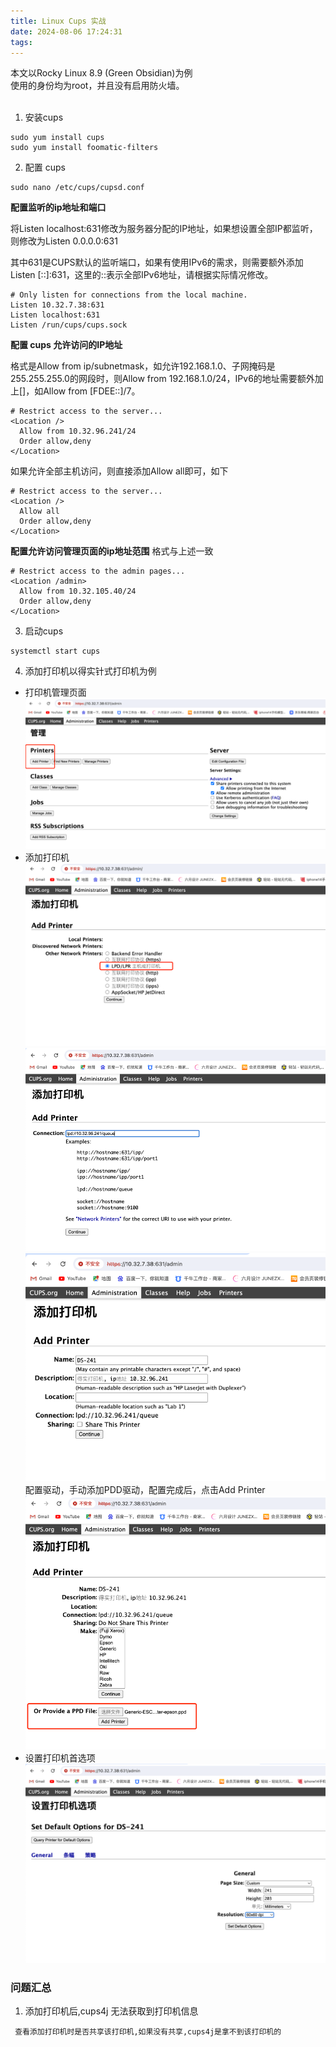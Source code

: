 ```yaml
---
title: Linux Cups 实战
date: 2024-08-06 17:24:31
tags:
---
```


本文以Rocky Linux 8.9 (Green Obsidian)为例<br>
使用的身份均为root，并且没有启用防火墙。<br>
<br>


1. 安装cups

```shell
sudo yum install cups
sudo yum install foomatic-filters
``` 

2. 配置 cups

```shell
sudo nano /etc/cups/cupsd.conf
```

**配置监听的ip地址和端口<br>**

将Listen localhost:631修改为服务器分配的IP地址，如果想设置全部IP都监听，则修改为Listen 0.0.0.0:631<br>

其中631是CUPS默认的监听端口，如果有使用IPv6的需求，则需要额外添加Listen [::]:631，这里的::表示全部IPv6地址，请根据实际情况修改。

```shell
# Only listen for connections from the local machine.
Listen 10.32.7.38:631
Listen localhost:631
Listen /run/cups/cups.sock
```

**配置 cups 允许访问的IP地址<br>**

格式是Allow from ip/subnetmask，如允许192.168.1.0、子网掩码是255.255.255.0的网段时，则Allow from 192.168.1.0/24，IPv6的地址需要额外加上[]，如Allow
from [FDEE::]/7。

```shell
# Restrict access to the server...
<Location />
  Allow from 10.32.96.241/24
  Order allow,deny
</Location>
```

如果允许全部主机访问，则直接添加Allow all即可，如下

```shell
# Restrict access to the server...
<Location />
  Allow all
  Order allow,deny
</Location>
```

**配置允许访问管理页面的ip地址范围**
格式与上述一致

```shell
# Restrict access to the admin pages...
<Location /admin>
  Allow from 10.32.105.40/24
  Order allow,deny
</Location>
```

3. 启动cups

```shell
systemctl start cups
```

4. 添加打印机以得实针式打印机为例

- 打印机管理页面
  ![](/image/linux/cups/管理打印机.png)
- 添加打印机
  ![](/image/linux/cups/添加打印机.png)
  ![](/image/linux/cups/添加打印机2.png)
  ![](/image/linux/cups/添加打印机3.png)
  配置驱动，手动添加PDD驱动，配置完成后，点击Add Printer
  ![](/image/linux/cups/添加打印机4.png)
- 设置打印机首选项
  ![](/image/linux/cups/打印机首选项.png)

### 问题汇总

1. 添加打印机后,cups4j 无法获取到打印机信息

```text
 查看添加打印机时是否共享该打印机,如果没有共享,cups4j是拿不到该打印机的
```